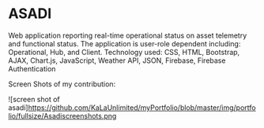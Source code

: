 # ASADI

Web application reporting real-time operational status on asset telemetry and functional status. The application is user-role dependent including: Operational, Hub, and Client. Technology used: CSS, HTML, Bootstrap, AJAX, Chart.js, JavaScript, Weather API, JSON, Firebase, Firebase Authentication

Screen Shots of my contribution:

![screen shot of asadi]https://github.com/KaLaUnlimited/myPortfolio/blob/master/img/portfolio/fullsize/Asadiscreenshots.png
